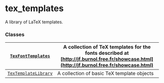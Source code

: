 # tex_templates

A library of LaTeX templates.

### Classes

| [`TexFontTemplates`](manim.utils.tex_templates.TexFontTemplates.md#manim.utils.tex_templates.TexFontTemplates)       | A collection of TeX templates for the fonts described at [http://jf.burnol.free.fr/showcase.html](http://jf.burnol.free.fr/showcase.html)   |
|----------------------------------------------------------------------------------------------------------------------|---------------------------------------------------------------------------------------------------------------------------------------------|
| [`TexTemplateLibrary`](manim.utils.tex_templates.TexTemplateLibrary.md#manim.utils.tex_templates.TexTemplateLibrary) | A collection of basic TeX template objects                                                                                                  |

